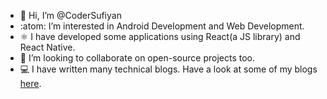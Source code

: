 - 👋 Hi, I’m @CoderSufiyan
- :atom: I’m interested in Android Development and Web Development.
- ⚛️ I have developed some applications using React(a JS library) and React Native.
- :handshake: I’m looking to collaborate on open-source projects too.
- :computer: I have written many technical blogs. Have a look at some of my blogs [here](https://github.com/CoderSufiyan/BLOGS/blob/main/Blogs.md).
